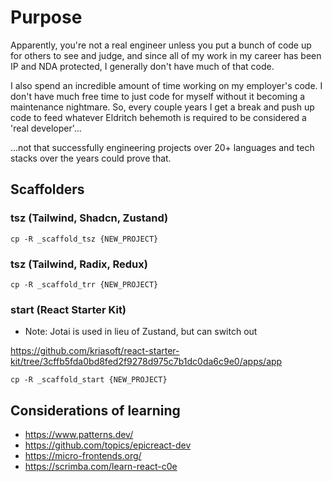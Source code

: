 # Purpose

Apparently, you're not a real engineer unless you put a bunch of code up for others 
to see and judge, and since all of my work in my career has been IP and NDA protected, 
I generally don't have much of that code.

I also spend an incredible amount of time working on my employer's code. I don't have 
much free time to just code for myself without it becoming a maintenance nightmare. 
So, every couple years I get a break and push up code to feed whatever Eldritch 
behemoth is required to be considered a 'real developer'...

...not that successfully engineering projects over 20+ languages and tech stacks 
over the years could prove that.


## Scaffolders

### tsz (Tailwind, Shadcn, Zustand)

```
cp -R _scaffold_tsz {NEW_PROJECT}
```

### tsz (Tailwind, Radix, Redux)

```
cp -R _scaffold_trr {NEW_PROJECT}
```

### start (React Starter Kit)

* Note: Jotai is used in lieu of Zustand, but can switch out

https://github.com/kriasoft/react-starter-kit/tree/3cffb5fda0bd8fed2f9278d975c7b1dc0da6c9e0/apps/app

```
cp -R _scaffold_start {NEW_PROJECT}
```

## Considerations of learning

- https://www.patterns.dev/
- https://github.com/topics/epicreact-dev
- https://micro-frontends.org/
- https://scrimba.com/learn-react-c0e